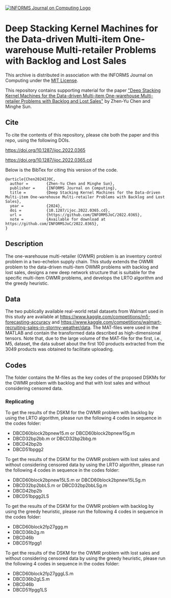 [![INFORMS Journal on Computing Logo](https://INFORMSJoC.github.io/logos/INFORMS_Journal_on_Computing_Header.jpg)](https://pubsonline.informs.org/journal/ijoc) 

# Deep Stacking Kernel Machines for the Data-driven Multi-item One-warehouse Multi-retailer Problems with Backlog and Lost Sales  

This archive is distributed in association with the INFORMS Journal on Computing under the [MIT License](LICENSE).  

This repository contains supporting material for the paper ["Deep Stacking Kernel Machines for the Data-driven Multi-item One-warehouse Multi-retailer Problems with Backlog and Lost Sales"](https://doi.org/10.1287/ijoc.2022.0365) by Zhen-Yu Chen and Minghe Sun.  

## Cite  

To cite the contents of this repository, please cite both the paper and this repo, using the following DOIs.  

https://doi.org/10.1287/ijoc.2022.0365  

https://doi.org/10.1287/ijoc.2022.0365.cd  

Below is the BibTex for citing this version of the code.  

```
@article{Chen2024IJOC,
  author =        {Zhen-Yu Chen and Minghe Sun}, 
  publisher =     {INFORMS Journal on Computing},
  title =         {Deep Stacking Kernel Machines for the Data-driven Multi-item One-warehouse Multi-retailer Problems with Backlog and Lost Sales},
  year =          {2024},
  doi =           {10.1287/ijoc.2022.0365.cd},
  url =           {https://github.com/INFORMSJoC/2022.0365},
  note =          {Available for download at https://github.com/INFORMSJoC/2022.0365},
}
```

## Description  

The one-warehouse multi-retailer (OWMR) problem is an inventory control problem in a two-echelon supply chain. This study extends the OWMR problem to the data-driven multi-item OWMR problems with backlog and lost sales, designs a new deep network structure that is suitable for the specific multi-item OWMR problems, and develops the LRTO algorithm and the greedy heuristic.  

## Data  

The two publically available real-world retail datasets from Walmart used in this study are available at https://www.kaggle.com/competitions/m5-forecasting-accuracy and https://www.kaggle.com/competitions/walmart-recruiting-sales-in-stormy-weather/data. The MAT-files were used in the MATLAB and contain the transformed data described as high-dimensional tensors. Note that, due to the large volume of the MAT-file for the first, i.e., M5, dataset, the data subset about the first 100 products extracted from the 3049 products was obtained to facilitate uploading.  

## Codes  

The folder contains the M-files as the key codes of the proposed DSKMs for the OWMR problem with backlog and that with lost sales and without considering censored data.  

### Replicating

To get the results of the DSKM for the OWMR problem with backlog by using the LRTO algorithm, please run the following 4 codes in sequence in the codes folder:  

 * DBCD60block2bpnew15.m or DBCD60block2bpnew15g.m  
 * DBCD32bp2bb.m or DBCD32bp2bbg.m  
 * DBCD42bp2b  
 * DBCD51bpgg2

To get the results of the DSKM for the OWMR problem with lost sales and without considering censored data by using the LRTO algorithm, please run the following 4 codes in sequence in the codes folder:  

 * DBCD60block2bpnew15LS.m or DBCD60block2bpnew15LSg.m
 * DBCD32bp2bbLS.m or DBCD32bp2bbLSg.m  
 * DBCD42bp2b  
 * DBCD51bpgg2LS  

To get the results of the DSKM for the OWMR problem with backlog by using the greedy heuristic, please run the following 4 codes in sequence in the codes folder:  

 * DBCD60block2fp27ggg.m   
 * DBCD36b2g.m  
 * DBCD46b  
 * DBCD51fpgg1

To get the results of the DSKM for the OWMR problem with lost sales and without considering censored data by using the greedy heuristic, please run the following 4 codes in sequence in the codes folder:  

 * DBCD60block2fp27gggLS.m   
 * DBCD36b2gLS.m  
 * DBCD46b  
 * DBCD51fpgg1LS  
